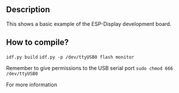 ## Description
This shows a basic example of the ESP-Display development board.
## How to compile?
```idf.py build```
```idf.py -p /dev/ttyUSB0 flash monitor```

Remember to give permissions to the USB serial port
```sudo chmod 666 /dev/ttyUSB0```

For more information [](https://maykolrey.com)